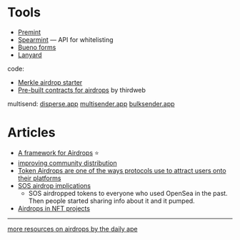 
# Tools
- [Premint](https://www.premint.xyz/)
- [Spearmint](https://spearmint.xyz/) — API for whitelisting
- [Bueno forms](https://www.bueno.art/forms)
- [Lanyard](https://lanyard.org/)

code:
- [Merkle airdrop starter](https://github.com/Anish-Agnihotri/merkle-airdrop-starter)
- [Pre-built contracts for airdrops](https://portal.thirdweb.com/pre-built-contracts/choosing-the-right-pre-built-contract) by thirdweb

multisend:
[disperse.app](https://disperse.app/)
[multisender.app](https://multisender.app/)
[bulksender.app](https://bulksender.app/)

# Articles
- [A framework for Airdrops](https://medium.com/deus-ex-dao/a-framework-for-airdrops-d585a2fae8f7) ⭐
- [improving community distribution](https://twitter.com/luffistotle/status/1544308933434544128)
- [Token Airdrops are one of the ways protocols use to attract users onto their platforms](https://twitter.com/cptn3m0x/status/1480803444462022657)
- [SOS airdrop implications](https://twitter.com/alexisohanian/status/1474819216436088833)
	- SOS airdropped tokens to everyone who used OpenSea in the past. Then people started sharing info about it and it pumped.
- [Airdrops in NFT projects](https://twitter.com/0xprismatic/status/1545573771200839680)

---
[more resources on airdrops by the daily ape](https://thedailyape.notion.site/Airdrop-51db42ae5f034ad9b9e5b2bc27e3df98)